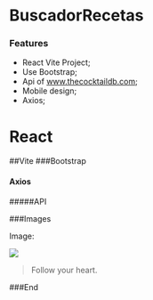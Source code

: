 # BuscadorRecetas

### Features

- React Vite Project;
- Use Bootstrap;
- Api of www.thecocktaildb.com;
- Mobile design;
- Axios;




# React
##Vite
###Bootstrap
#### Axios
#####API


###Images

Image:

![](https://pandao.github.io/editor.md/examples/images/4.jpg)

> Follow your heart.


###End